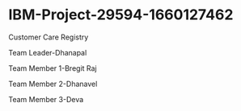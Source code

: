# IBM-Project-29594-1660127462
Customer Care Registry

Team Leader-Dhanapal

Team Member 1-Bregit Raj

Team Member 2-Dhanavel

Team Member 3-Deva
